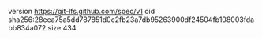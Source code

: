 version https://git-lfs.github.com/spec/v1
oid sha256:28eea75a5dd787851d0c2fb23a7db95263900df24504fb108003fdabb834a072
size 434
